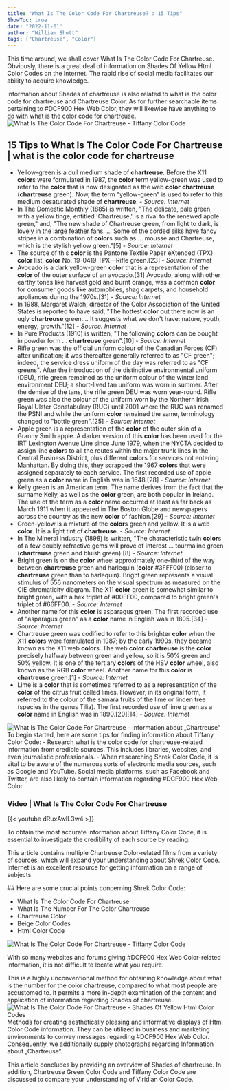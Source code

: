 ```yaml
---
title: "What Is The Color Code For Chartreuse? : 15 Tips"
ShowToc: true 
date: "2022-11-01"
author: "William Shutt" 
tags: ["Chartreuse", "Color"]
---
```


	
This time around, we shall cover What Is The Color Code For Chartreuse. Obviously, there is a great deal of information on Shades Of Yellow Html Color Codes on the Internet. The rapid rise of social media facilitates our ability to acquire knowledge.

information about Shades of chartreuse is also related to what is the color code for chartreuse and Chartreuse Color. As for further searchable items pertaining to #DCF900 Hex Web Color, they will likewise have anything to do with what is the color code for chartreuse.
<img loading="lazy" src="http://codex99.com/design/images/ishihara/8_sm.png" onerror="this.onerror=null;this.src='https://blogger.googleusercontent.com/img/a/AVvXsEhe7F7TRXHtjiKvHb5vS7DmnxvpHiDyoYyYvm1nHB3Qp2_w3BnM6A2eq4v7FYxCC9bfZt3a9vIMtAYEKUiaDQbHMg-ViyGmRIj39MLp0bGFfgfYw1Dc9q_H-T0wiTm3l0Uq42dETrN9eC8aGJ9_IORZsxST1AcLR7np1koOfcc7tnHa4S8Mwz_xD9d0=s16000';" alt="What Is The Color Code For Chartreuse - Tiffany Color Code" >

## 15 Tips to What Is The Color Code For Chartreuse | what is the color code for chartreuse
-   Yellow-green is a dull medium shade of **chartreuse**. Before the X11 **color**s were formulated in 1987, the **color** term yellow-green was used to refer to the **color** that is now designated as the web **color** **chartreuse** (**chartreuse** green). Now, the term "yellow-green" is used to refer to this medium desaturated shade of **chartreuse**. - <cite>Source: Internet</cite>
-   In The Domestic Monthly (1885) is written, "The delicate, pale green, with a yellow tinge, entitled 'Chartreuse,' is a rival to the renewed apple green," and, "The new shade of Chartreuse green, from light to dark, is lovely in the large feather fans. ... Some of the corded silks have fancy stripes in a combination of **color**s such as ... mousse and Chartreuse, which is the stylish yellow green."[5] - <cite>Source: Internet</cite>
-   The source of this **color** is the Pantone Textile Paper eXtended (TPX) **color** list, **color** No. 19-0419 TPX—Rifle green.[23] - <cite>Source: Internet</cite>
-   Avocado is a dark yellow-green **color** that is a representation of the **color** of the outer surface of an avocado.[31] Avocado, along with other earthy tones like harvest gold and burnt orange, was a common **color** for consumer goods like automobiles, shag carpets, and household appliances during the 1970s.[31] - <cite>Source: Internet</cite>
-   In 1988, Margaret Walch, director of the Color Association of the United States is reported to have said, "The hottest **color** out there now is an ugly **chartreuse** green.... It suggests what we don't have: nature, youth, energy, growth."[12] - <cite>Source: Internet</cite>
-   In Pure Products (1910) is written, "The following **color**s can be bought in powder form ... **chartreuse** green".[10] - <cite>Source: Internet</cite>
-   Rifle green was the official uniform colour of the Canadian Forces (CF) after unification; it was thereafter generally referred to as "CF green"; indeed, the service dress uniform of the day was referred to as "CF greens". After the introduction of the distinctive environmental uniform (DEU), rifle green remained as the uniform colour of the winter land environment DEU; a short-lived tan uniform was worn in summer. After the demise of the tans, the rifle green DEU was worn year-round. Rifle green was also the colour of the uniform worn by the Northern Irish Royal Ulster Constabulary (RUC) until 2001 where the RUC was renamed the PSNI and while the uniform **color** remained the same, terminology changed to "bottle green".[25] - <cite>Source: Internet</cite>
-   Apple green is a representation of the **color** of the outer skin of a Granny Smith apple. A darker version of this **color** has been used for the IRT Lexington Avenue Line since June 1979, when the NYCTA decided to assign line **color**s to all the routes within the major trunk lines in the Central Business District, plus different **color**s for services not entering Manhattan. By doing this, they scrapped the 1967 **color**s that were assigned separately to each service. The first recorded use of apple green as a **color** name in English was in 1648.[28] - <cite>Source: Internet</cite>
-   Kelly green is an American term. The name derives from the fact that the surname Kelly, as well as the **color** green, are both popular in Ireland. The use of the term as a **color** name occurred at least as far back as March 1911 when it appeared in The Boston Globe and newspapers across the country as the new **color** of fashion.[29] - <cite>Source: Internet</cite>
-   Green-yellow is a mixture of the **color**s green and yellow. It is a web **color**. It is a light tint of **chartreuse**. - <cite>Source: Internet</cite>
-   In The Mineral Industry (1898) is written, "The characteristic twin **color**s of a few doubly refractive gems will prove of interest ... tourmaline green (**chartreuse** green and bluish green).[8] - <cite>Source: Internet</cite>
-   Bright green is on the **color** wheel approximately one-third of the way between **chartreuse** green and harlequin (**color** #3FFF00) (closer to **chartreuse** green than to harlequin). Bright green represents a visual stimulus of 556 nanometers on the visual spectrum as measured on the CIE chromaticity diagram. The X11 **color** green is somewhat similar to bright green, with a hex triplet of #00FF00, compared to bright green's triplet of #66FF00. - <cite>Source: Internet</cite>
-   Another name for this **color** is asparagus green. The first recorded use of "asparagus green" as a **color** name in English was in 1805.[34] - <cite>Source: Internet</cite>
-   Chartreuse green was codified to refer to this brighter **color** when the X11 **color**s were formulated in 1987; by the early 1990s, they became known as the X11 web **color**s. The web **color** **chartreuse** is the **color** precisely halfway between green and yellow, so it is 50% green and 50% yellow. It is one of the tertiary **color**s of the HSV **color** wheel, also known as the RGB **color** wheel. Another name for this **color** is **chartreuse** green.[1] - <cite>Source: Internet</cite>
-   Lime is a **color** that is sometimes referred to as a representation of the **color** of the citrus fruit called limes. However, in its original form, it referred to the colour of the samara fruits of the lime or linden tree (species in the genus Tilia). The first recorded use of lime green as a **color** name in English was in 1890.[20][14] - <cite>Source: Internet</cite>


<img loading="lazy" src="https://www.tileideaz.com/wp-content/uploads/2015/03/blue_bathroom_wall_tile_16.jpg" onerror="this.onerror=null;this.src='https://blogger.googleusercontent.com/img/a/AVvXsEhe7F7TRXHtjiKvHb5vS7DmnxvpHiDyoYyYvm1nHB3Qp2_w3BnM6A2eq4v7FYxCC9bfZt3a9vIMtAYEKUiaDQbHMg-ViyGmRIj39MLp0bGFfgfYw1Dc9q_H-T0wiTm3l0Uq42dETrN9eC8aGJ9_IORZsxST1AcLR7np1koOfcc7tnHa4S8Mwz_xD9d0=s16000';" alt="What Is The Color Code For Chartreuse - Information about „Chartreuse”" >
To begin started, here are some tips for finding information about Tiffany Color Code:
- Research what is the color code for chartreuse-related information from credible sources. This includes libraries, websites, and even journalistic professionals.
- When researching Shrek Color Code, it is vital to be aware of the numerous sorts of electronic media sources, such as Google and YouTube. Social media platforms, such as Facebook and Twitter, are also likely to contain information regarding #DCF900 Hex Web Color.

### Video | What Is The Color Code For Chartreuse
{{< youtube dRuxAwIL3w4 >}} 

To obtain the most accurate information about Tiffany Color Code, it is essential to investigate the credibility of each source by reading.

This article contains multiple Chartreuse Color-related films from a variety of sources, which will expand your understanding about Shrek Color Code. Internet is an excellent resource for getting information on a range of subjects.
<script async="async" data-cfasync="false" src="//normallydemandedalter.com/fe63df3c5408708b15d8dc3d9b206b31/invoke.js"></script>
<div id="container-fe63df3c5408708b15d8dc3d9b206b31"></div>
## Here are some crucial points concerning Shrek Color Code:

- What Is The Color Code For Chartreuse
- What Is The Number For The Color Chartreuse
- Chartreuse Color
- Beige Color Codes
- Html Color Code

 <img loading="lazy" src="http://3.bp.blogspot.com/-UmB4HTv7lnM/UmgT1enlVgI/AAAAAAAAA1Q/RjnTmqULuII/s1600/royal-blue-pantone.jpg" onerror="this.onerror=null;this.src='https://blogger.googleusercontent.com/img/a/AVvXsEhe7F7TRXHtjiKvHb5vS7DmnxvpHiDyoYyYvm1nHB3Qp2_w3BnM6A2eq4v7FYxCC9bfZt3a9vIMtAYEKUiaDQbHMg-ViyGmRIj39MLp0bGFfgfYw1Dc9q_H-T0wiTm3l0Uq42dETrN9eC8aGJ9_IORZsxST1AcLR7np1koOfcc7tnHa4S8Mwz_xD9d0=s16000';" alt="What Is The Color Code For Chartreuse - Tiffany Color Code" >

With so many websites and forums giving #DCF900 Hex Web Color-related information, it is not difficult to locate what you require.

This is a highly unconventional method for obtaining knowledge about what is the number for the color chartreuse, compared to what most people are accustomed to. It permits a more in-depth examination of the content and application of information regarding Shades of chartreuse.
<img loading="lazy" src="https://img.favpng.com/21/20/10/panneau-de-signalisation-d-arr-t-et-de-stationnement-interdits-en-france-traffic-sign-road-signalisation-routi-re-panneau-de-signalisation-d-un-stationnement-interdit-ou-r-glement-en-france-png-favpng-HP9jHj5VkG22ydpVCz2TFt5K6.jpg" onerror="this.onerror=null;this.src='https://blogger.googleusercontent.com/img/a/AVvXsEhe7F7TRXHtjiKvHb5vS7DmnxvpHiDyoYyYvm1nHB3Qp2_w3BnM6A2eq4v7FYxCC9bfZt3a9vIMtAYEKUiaDQbHMg-ViyGmRIj39MLp0bGFfgfYw1Dc9q_H-T0wiTm3l0Uq42dETrN9eC8aGJ9_IORZsxST1AcLR7np1koOfcc7tnHa4S8Mwz_xD9d0=s16000';" alt="What Is The Color Code For Chartreuse - Shades Of Yellow Html Color Codes" >
Methods for creating aesthetically pleasing and informative displays of Html Color Code information. They can be utilized in business and marketing environments to convey messages regarding #DCF900 Hex Web Color. Consequently, we additionally supply photographs regarding Information about „Chartreuse”.

This article concludes by providing an overview of Shades of chartreuse. In addition, Chartreuse Green Color Code and Tiffany Color Code are discussed to compare your understanding of Viridian Color Code.
	
	

